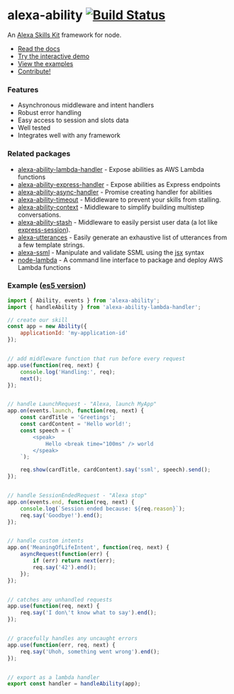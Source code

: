 # alexa-ability [![Build Status](https://travis-ci.org/nickclaw/alexa-ability.svg?branch=master)](https://travis-ci.org/nickclaw/alexa-ability)

An [Alexa Skills Kit](https://developer.amazon.com/public/solutions/alexa/alexa-skills-kit) framework for node.
 - [Read the docs](docs/)
 - [Try the interactive demo](https://tonicdev.com/nickclaw/alexa-ability-demo)
 - [View the examples](examples/)
 - [Contribute!](CONTRIBUTING.md)

### Features
 * Asynchronous middleware and intent handlers
 * Robust error handling
 * Easy access to session and slots data
 * Well tested
 * Integrates well with any framework

### Related packages
 * [alexa-ability-lambda-handler](https://npmjs.org/package/alexa-ability-lambda-handler) - Expose abilities as AWS Lambda functions
 * [alexa-ability-express-handler](https://npmjs.org/package/alexa-ability-express-handler) - Expose abilities as Express endpoints
 * [alexa-ability-async-handler](https://npmjs.org/package/alexa-ability-async-handler) - Promise creating handler for abilities
 * [alexa-ability-timeout](https://npmjs.org/alexa-ability-timeout) - Middleware to prevent your skills from stalling.
 * [alexa-ability-context](https://npmjs.org/alexa-ability-context) - Middleware to simplify building multistep conversations.
 * [alexa-ability-stash](https://npmjs.org/alexa-ability-stash) - Middleware to easily persist user data (a lot like [express-session](https://npmjs.org/express-session)).
 * [alexa-utterances](https://npmjs.org/package/alexa-utterances) - Easily generate an exhaustive list of utterances from a few template strings.
 * [alexa-ssml](https://npmjs.org/package/alexa-ssml) - Manipulate and validate SSML using the [jsx](https://facebook.github.io/react/docs/jsx-in-depth.html) syntax
 * [node-lambda](https://www.npmjs.com/package/node-lambda) - A command line interface to package and deploy AWS Lambda functions

### Example ([es5 version](examples/es5/index.js))

```js
import { Ability, events } from 'alexa-ability';
import { handleAbility } from 'alexa-ability-lambda-handler';

// create our skill
const app = new Ability({
    applicationId: 'my-application-id'
});


// add middleware function that run before every request
app.use(function(req, next) {
    console.log('Handling:', req);
    next();
});


// handle LaunchRequest - "Alexa, launch MyApp"
app.on(events.launch, function(req, next) {
    const cardTitle = 'Greetings';
    const cardContent = 'Hello world!';
    const speech = (`
        <speak>
            Hello <break time="100ms" /> world
        </speak>
    `);

    req.show(cardTitle, cardContent).say('ssml', speech).send();
});


// handle SessionEndedRequest - "Alexa stop"
app.on(events.end, function(req, next) {
    console.log(`Session ended because: ${req.reason}`);
    req.say('Goodbye!').end();
});


// handle custom intents
app.on('MeaningOfLifeIntent', function(req, next) {
    asyncRequest(function(err) {
        if (err) return next(err);
        req.say('42').end();
    });
});


// catches any unhandled requests
app.use(function(req, next) {
    req.say('I don\'t know what to say').end();
});


// gracefully handles any uncaught errors
app.use(function(err, req, next) {
    req.say('Uhoh, something went wrong').end();
});


// export as a lambda handler
export const handler = handleAbility(app);
```
